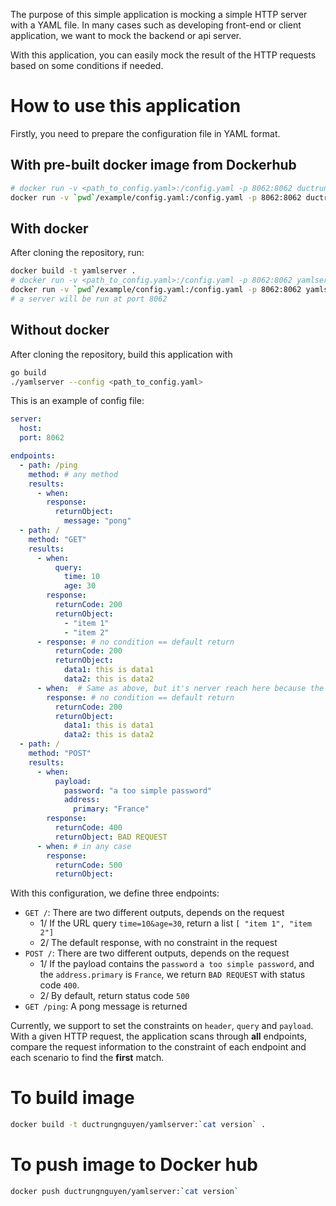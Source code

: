The purpose of this simple application is mocking a simple HTTP server with a YAML file.
In many cases such as developing front-end or client application, we want to mock the backend or api server.

With this application, you can easily mock the result of the HTTP requests based on some conditions if needed.

# How to use this application

Firstly, you need to prepare the configuration file in YAML format.

## With pre-built docker image from Dockerhub
```bash
# docker run -v <path_to_config.yaml>:/config.yaml -p 8062:8062 ductrungnguyen/yamlserver:1.0
docker run -v `pwd`/example/config.yaml:/config.yaml -p 8062:8062 ductrungnguyen/yamlserver:1.0
```

## With docker
After cloning the repository, run:
```bash
docker build -t yamlserver .
# docker run -v <path_to_config.yaml>:/config.yaml -p 8062:8062 yamlserver
docker run -v `pwd`/example/config.yaml:/config.yaml -p 8062:8062 yamlserver
# a server will be run at port 8062
```

## Without docker
After cloning the repository, build this application with
```bash
go build
./yamlserver --config <path_to_config.yaml>
```

This is an example of config file:
```yaml
server:
  host:
  port: 8062

endpoints:
  - path: /ping
    method: # any method
    results:
      - when:
        response:
          returnObject:
            message: "pong"
  - path: /
    method: "GET"
    results:
      - when:
          query:
            time: 10
            age: 30
        response:
          returnCode: 200
          returnObject:
            - "item 1"
            - "item 2"
      - response: # no condition == default return
          returnCode: 200
          returnObject:
            data1: this is data1
            data2: this is data2
      - when:  # Same as above, but it's nerver reach here because the above item matched
        response: # no condition == default return
          returnCode: 200
          returnObject:
            data1: this is data1
            data2: this is data2
  - path: /
    method: "POST"
    results:
      - when:
          payload:
            password: "a too simple password"
            address:
              primary: "France"
        response:
          returnCode: 400
          returnObject: BAD REQUEST
      - when: # in any case
        response:
          returnCode: 500
          returnObject: 
```

With this configuration, we define three endpoints:
- `GET /`: There are two different outputs, depends on the request
  * 1/ If the URL query `time=10&age=30`, return a list `[ "item 1", "item 2"]`
  * 2/ The default response, with no constraint in the request
- `POST /`: There are two different outputs, depends on the request
  * 1/ If the payload contains the `password` `a too simple password`, and the `address.primary` is `France`, we return `BAD REQUEST` with status code `400`.
  * 2/ By default, return status code `500`
- `GET /ping`: A pong message is returned

Currently, we support to set the constraints on `header`, `query` and `payload`.
With a given HTTP request, the application scans through **all** endpoints, compare the request information to the constraint of each endpoint and each scenario to find the **first** match.


# To build image
```bash
docker build -t ductrungnguyen/yamlserver:`cat version` .
```

# To push image to Docker hub
```bash
docker push ductrungnguyen/yamlserver:`cat version` 
```